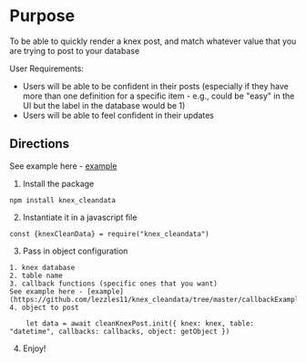 
# Purpose

To be able to quickly render a knex post, and match whatever value that you are trying to post to your database 

User Requirements: 

- Users will be able to be confident in their posts (especially if they have more than one definition for a specific item - e.g., could be "easy" in the UI but the label in the database would be 1)
- Users will be able to feel confident in their updates 


## Directions

See example here - [example](https://github.com/lezzles11/knex_cleandata/tree/master/playground.js)

1. Install the package 

```
npm install knex_cleandata
```

2. Instantiate it in a javascript file

```
const {knexCleanData} = require("knex_cleandata")
```

3. Pass in object configuration 

```
1. knex database
2. table name
3. callback functions (specific ones that you want)
See example here - [example](https://github.com/lezzles11/knex_cleandata/tree/master/callbackExample.js)
4. object to post 

    let data = await cleanKnexPost.init({ knex: knex, table: "datetime", callbacks: callbacks, object: getObject })

```

4. Enjoy! 